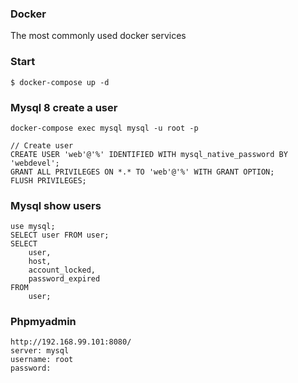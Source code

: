 ### Docker

The most commonly used docker services

### Start

    $ docker-compose up -d

### Mysql 8 create a user

    docker-compose exec mysql mysql -u root -p

    // Create user
    CREATE USER 'web'@'%' IDENTIFIED WITH mysql_native_password BY 'webdevel';
    GRANT ALL PRIVILEGES ON *.* TO 'web'@'%' WITH GRANT OPTION;
    FLUSH PRIVILEGES;

### Mysql show users

    use mysql;
    SELECT user FROM user;
    SELECT 
        user, 
        host, 
        account_locked, 
        password_expired
    FROM
        user;

### Phpmyadmin

    http://192.168.99.101:8080/
    server: mysql
    username: root
    password:  
